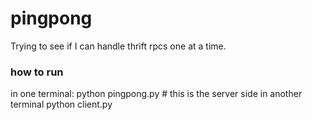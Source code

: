 # pingpong
Trying to see if I can handle thrift rpcs one at a time.

### how to run
in one terminal:
  python pingpong.py # this is the server side
in another terminal
  python client.py

